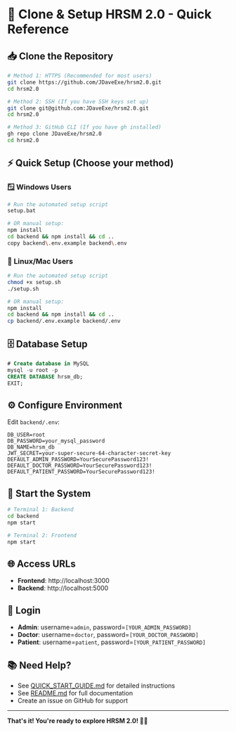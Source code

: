 # 🚀 Clone & Setup HRSM 2.0 - Quick Reference

## 📥 Clone the Repository

```bash
# Method 1: HTTPS (Recommended for most users)
git clone https://github.com/JDaveExe/hrsm2.0.git
cd hrsm2.0

# Method 2: SSH (If you have SSH keys set up)
git clone git@github.com:JDaveExe/hrsm2.0.git
cd hrsm2.0

# Method 3: GitHub CLI (If you have gh installed)
gh repo clone JDaveExe/hrsm2.0
cd hrsm2.0
```

## ⚡ Quick Setup (Choose your method)

### 🪟 Windows Users
```bash
# Run the automated setup script
setup.bat

# OR manual setup:
npm install
cd backend && npm install && cd ..
copy backend\.env.example backend\.env
```

### 🐧 Linux/Mac Users
```bash
# Run the automated setup script
chmod +x setup.sh
./setup.sh

# OR manual setup:
npm install
cd backend && npm install && cd ..
cp backend/.env.example backend/.env
```

## 🗄️ Database Setup
```sql
# Create database in MySQL
mysql -u root -p
CREATE DATABASE hrsm_db;
EXIT;
```

## ⚙️ Configure Environment
Edit `backend/.env`:
```env
DB_USER=root
DB_PASSWORD=your_mysql_password
DB_NAME=hrsm_db
JWT_SECRET=your-super-secure-64-character-secret-key
DEFAULT_ADMIN_PASSWORD=YourSecurePassword123!
DEFAULT_DOCTOR_PASSWORD=YourSecurePassword123!
DEFAULT_PATIENT_PASSWORD=YourSecurePassword123!
```

## 🚀 Start the System
```bash
# Terminal 1: Backend
cd backend
npm start

# Terminal 2: Frontend
npm start
```

## 🌐 Access URLs
- **Frontend**: http://localhost:3000
- **Backend**: http://localhost:5000

## 🔐 Login
- **Admin**: username=`admin`, password=`[YOUR_ADMIN_PASSWORD]`
- **Doctor**: username=`doctor`, password=`[YOUR_DOCTOR_PASSWORD]`
- **Patient**: username=`patient`, password=`[YOUR_PATIENT_PASSWORD]`

## 📚 Need Help?
- See [QUICK_START_GUIDE.md](QUICK_START_GUIDE.md) for detailed instructions
- See [README.md](README.md) for full documentation
- Create an issue on GitHub for support

---
**That's it! You're ready to explore HRSM 2.0! 🏥✨**
